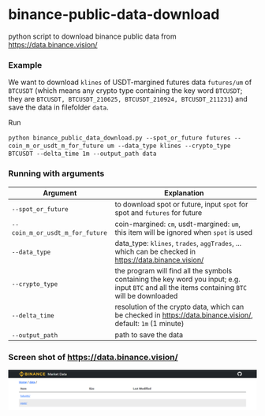 # binance-public-data-download
python script to download binance public data from https://data.binance.vision/

### Example
We want to download ```klines``` of USDT-margined futures data ```futures/um``` of ```BTCUSDT``` (which means any crypto type containing the key word ```BTCUSDT```; they are ```BTCUSDT, BTCUSDT_210625, BTCUSDT_210924, BTCUSDT_211231```) and save the data in filefolder ```data```.

Run
```
python binance_public_data_download.py --spot_or_future futures --coin_m_or_usdt_m_for_future um --data_type klines --crypto_type BTCUSDT --delta_time 1m --output_path data
```

### Running with arguments
| Argument                              | Explanation |         
| ------------------------------------- | ---------------- |
| ```--spot_or_future```                | to download spot or future, input ```spot``` for spot and ```futures``` for future| 
| ```--coin_m_or_usdt_m_for_future```   | coin-margined: ```cm```, usdt-margined: ```um```, this item will be ignored when ```spot``` is used| 
| ```--data_type```                     | data_type: ```klines```, ```trades```, ```aggTrades```, ... which can be checked in https://data.binance.vision/| 
| ```--crypto_type```                   | the program will find all the symbols containing the key word you input; e.g. input ```BTC``` and all the items containing ```BTC``` will be downloaded| 
| ```--delta_time```                    | resolution of the crypto data, which can be checked in https://data.binance.vision/, default: ```1m``` (1 minute)| 
| ```--output_path```                   | path to save the data | 

### Screen shot of https://data.binance.vision/
![binance_data_webpage](binance_data_webpage.png)
